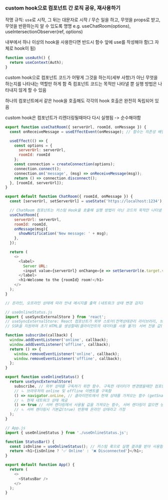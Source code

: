 ### custom hook으로 컴포넌트 간 로직 공유, 재사용하기

작명 규칙: `use`로 시작, 그 뒤는 대문자로 시작 / 무슨 일을 하고, 무엇을 props로 받고, 무엇을 반환하는지 알 수 있도록 명명 e.g. useChatRoom(options), useIntersectionObserver(ref, options)

내부에서 하나 이상의 hook을 사용한다면 반드시 함수 앞에 use를 작성해야 함(그 자체로 hook이 됨)
```js
function useAuth() {
  return useContext(Auth);
}
```

custom hook으로 
컴포넌트 코드가 어떻게 그것을 하는지(세부 사항)가 아닌 무엇을 하는지를 나타내는 역할만 하게 함
즉 컴포넌트 코드는 목적만 나타낼 뿐 실행 방법은 나타내지 않게 할 수 있음

하나의 컴포넌트에서 같은 hook을 호출해도 각각의 hook 호출은 완전히 독립되어 있음

custom hook은 컴포넌트가 리렌더링될때마다 다시 실행됨 -> 순수해야함

```js
export function useChatRoom({ serverUrl, roomId, onMessage }) {
  const onReceiveMessage = useEffectEvent(onMessage); // 함수는 의존성 배열에 넣으면 안되고 useEffectEvent로 최신값 트래킹

  useEffect(() => {
    const options = {
      serverUrl: serverUrl,
      roomId: roomId
    };
    const connection = createConnection(options);
    connection.connect();
    connection.on('message', (msg) => onReceiveMessage(msg));
    return () => connection.disconnect();
  }, [roomId, serverUrl]);
}

export default function ChatRoom({ roomId, onMessage }) {
  const [serverUrl, setServerUrl] = useState('https://localhost:1234');

  // ChatRoom 컴포넌트는 커스텀 Hook을 호출해 실행 방법이 아닌 코드의 목적만 나타냄
  useChatRoom({
    serverUrl: serverUrl,
    roomId: roomId,
    onMessage(msg){
      showNotification('New message: ' + msg);
    },
  });

  return (
    <>
      <label>
        Server URL:
        <input value={serverUrl} onChange={e => setServerUrl(e.target.value)} />
      </label>
      <h1>Welcome to the {roomId} room!</h1>
    </>
  );
}
```

```js
// 온라인, 오프라인 상태에 따라 안내 메시지를 출력 (네트워크 상태 변경 감지)

// useOnlineStatus.js
import { useSyncExternalStore } from 'react';
// useSyncExternalStore: React 컴포넌트가 외부 스토어(전역상태관리 라이브러리, 브라우저 API)를 구독하고 최신 상태를 가져오는 데 사용
// SSR을 지원하여 초기 HTML을 생성할때(클라이언트의 데이터를 사용 불가) 서버 전용 값(getServerSnapshot)을 사용함 -> SSR과 CSR의 데이터 일관성 보장_서버 렌더링 시에는 getServerSnapshot을 사용, 클라이언트 렌더링에서는 getSnapshot을 사용

function subscribe(callback) {
  window.addEventListener('online', callback);
  window.addEventListener('offline', callback);
  return () => {
    window.removeEventListener('online', callback);
    window.removeEventListener('offline', callback);
  };
}

export function useOnlineStatus() {
  return useSyncExternalStore( 
    subscribe, // 외부 상태를 구독하기 위한 함수. 구독한 데이터가 변경됐을때만 컴포넌트를 리렌더링함
    // ㄴ 브라우저의 online 및 offline 이벤트를 구독함
    () => navigator.onLine, // 클라이언트에서 현재 상태를 가져오는 함수 (getSnapshot)
    // ㄴ 현재 네트워크 상태 제공
    () => true // 서버 렌더링에서 사용될 값을 가져오는 함수, 서버 렌더링이 없으면 생략 가능 (getServerSnapshot)
    // ㄴ 서버 렌더링시 기본값(true) 반환해 온라인 상태라고 가정
  );
}

// App.js
import { useOnlineStatus } from './useOnlineStatus.js';

function StatusBar() {
  const isOnline = useOnlineStatus(); // 커스텀 훅으로 실행 결과를 받아 사용함
  return <h1>{isOnline ? '✅ Online' : '❌ Disconnected'}</h1>;
}

export default function App() {
  return (
    <>
      <StatusBar />
    </>
  );
}
```
